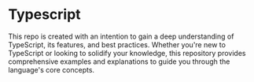 # Typescript
This repo is created with an intention to gain a deep understanding of TypeScript, its features, and best practices. Whether you're new to TypeScript or looking to solidify your knowledge, this repository provides comprehensive examples and explanations to guide you through the language's core concepts.
